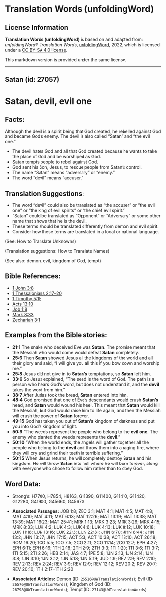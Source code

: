 # Translation Words (unfoldingWord)

## License Information

**Translation Words (unfoldingWord)** is based on and adapted from: _unfoldingWord® Translation Words_, [unfoldingWord](https://unfoldingword.org/utw), 2022, which is licensed under a [CC BY-SA 4.0 license](https://creativecommons.org/licenses/by-sa/4.0/legalcode.en).

This markdown version is provided under the same license.



--------------------------------

## Satan (id: 27057)

Satan, devil, evil one
======================

Facts:
------

Although the devil is a spirit being that God created, he rebelled against God and became God’s enemy. The devil is also called “Satan” and “the evil one.”

* The devil hates God and all that God created because he wants to take the place of God and be worshiped as God.
* Satan tempts people to rebel against God.
* God sent his Son, Jesus, to rescue people from Satan’s control.
* The name “Satan” means “adversary” or “enemy.”
* The word “devil” means “accuser.”

Translation Suggestions:
------------------------

* The word “devil” could also be translated as “the accuser” or “the evil one” or “the king of evil spirits” or “the chief evil spirit.”
* “Satan” could be translated as “Opponent” or “Adversary” or some other name that shows that he is the devil.
* These terms should be translated differently from demon and evil spirit.
* Consider how these terms are translated in a local or national language.

(See: How to Translate Unknowns)

(Translation suggestions: How to Translate Names)

(See also: demon, evil, kingdom of God, tempt)

Bible References:
-----------------

* [1 John 3:8](https://ref.ly/1John3:8)
* [1 Thessalonians 2:17–20](https://ref.ly/1Thess2:17-1Thess2:20)
* [1 Timothy 5:15](https://ref.ly/1Tim5:15)
* [Acts 13:10](https://ref.ly/Acts13:10)
* [Job 1:8](https://ref.ly/Job1:8)
* [Mark 8:33](https://ref.ly/Mark8:33)
* [Zechariah 3:1](https://ref.ly/Zech3:1)

Examples from the Bible stories:
--------------------------------

* **21:1** The snake who deceived Eve was **Satan**. The promise meant that the Messiah who would come would defeat **Satan** completely.
* **25:6** Then **Satan** showed Jesus all the kingdoms of the world and all their glory and said, “I will give you all this if you bow down and worship me.”
* **25:8** Jesus did not give in to **Satan’s** temptations, so **Satan** left him.
* **33:6** So Jesus explained, “The seed is the word of God. The path is a person who hears God’s word, but does not understand it, and the **devil** takes the word from him.”
* **38:7** After Judas took the bread, **Satan** entered into him.
* **48:4** God promised that one of Eve’s descendants would crush **Satan’s** head, and **Satan** would wound his heel. This meant that **Satan** would kill the Messiah, but God would raise him to life again, and then the Messiah will crush the power of **Satan** forever.
* **49:15** God has taken you out of **Satan’s** kingdom of darkness and put you into God’s kingdom of light.
* **50:9** “The weeds represent the people who belong to the **evil one**. The enemy who planted the weeds represents the **devil**.”
* **50:10** “When the world ends, the angels will gather together all the people who belong to the **devil** and throw them into a raging fire, where they will cry and grind their teeth in terrible suffering.”
* **50:15** When Jesus returns, he will completely destroy **Satan** and his kingdom. He will throw **Satan** into hell where he will burn forever, along with everyone who chose to follow him rather than to obey God.

Word Data:
----------

* Strong’s: H7700, H7854, H8163, G11390, G11400, G11410, G11420, G12280, G41900, G45660, G45670

* **Associated Passages:** JOB 1:8; ZEC 3:1; MAT 4:1; MAT 4:5; MAT 4:8; MAT 4:10; MAT 4:11; MAT 6:13; MAT 12:26; MAT 13:19; MAT 13:38; MAT 13:39; MAT 16:23; MAT 25:41; MRK 1:13; MRK 3:23; MRK 3:26; MRK 4:15; MRK 8:33; LUK 4:2; LUK 4:3; LUK 4:6; LUK 4:13; LUK 8:12; LUK 10:18; LUK 11:18; LUK 13:16; LUK 22:3; LUK 22:31; JHN 6:70; JHN 8:44; JHN 13:2; JHN 13:27; JHN 17:15; ACT 5:3; ACT 10:38; ACT 13:10; ACT 26:18; ROM 16:20; 1CO 5:5; 1CO 7:5; 2CO 2:11; 2CO 11:14; 2CO 12:7; EPH 4:27; EPH 6:11; EPH 6:16; 1TH 2:18; 2TH 2:9; 2TH 3:3; 1TI 1:20; 1TI 3:6; 1TI 3:7; 1TI 5:15; 2TI 2:26; HEB 2:14; JAS 4:7; 1PE 5:8; 1JN 2:13; 1JN 2:14; 1JN 3:8; 1JN 3:10; 1JN 3:12; 1JN 5:18; 1JN 5:19; JUD 1:9; REV 2:9; REV 2:10; REV 2:13; REV 2:24; REV 3:9; REV 12:9; REV 12:12; REV 20:2; REV 20:7; REV 20:10; 1TH 2:17–1TH 2:20
* **Associated Articles:** Demon (ID: `26516@UWTranslationWords`); Evil (ID: `26576@UWTranslationWords`); Kingdom of God (ID: `26798@UWTranslationWords`); Tempt (ID: `27143@UWTranslationWords`)

